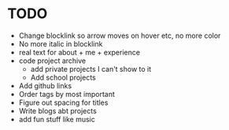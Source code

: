 # TODO

- Change blocklink so arrow moves on hover etc, no more color
- No more italic in blocklink
- real text for about + me + experience
- code project archive
  - add private projects I can't show to it
  - Add school projects
- Add github links
- Order tags by most important
- Figure out spacing for titles
- Write blogs abt projects
- add fun stuff like music
